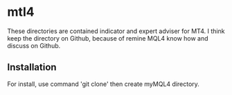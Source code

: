 # mtl4
These directories are contained indicator and expert adviser for MT4.
I think keep the directory on Github, because of remine MQL4 know how and discuss on Github.

## Installation
For install, use command 'git clone' then create myMQL4 directory.
